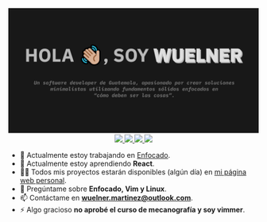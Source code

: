 <div align="center">
    <img src="https://raw.githubusercontent.com/wuelnerdotexe/wuelnerdotexe/main/assets/banner.png">
</div>

<div align="center">
    <a href="https://instagram.com/wuelnerdotexe" target="blank">
        <img src="https://img.shields.io/badge/Instagram-%23181818?logo=instagram&style=for-the-badge"/>
    </a>
    <a href="https://www.linkedin.com/in/wuelnerdotexe" target="blank">
        <img src="https://img.shields.io/badge/LinkedIn-%23181818?logo=linkedin&style=for-the-badge"/>
    </a>
    <a href="https://tiktok.com/@wuelnerdotexe" target="blank">
        <img src="https://img.shields.io/badge/TikTok-%23181818?logo=tiktok&style=for-the-badge"/>
    </a>
    <a href="https://twitter.com/wuelnerdotexe" target="blank">
        <img src="https://img.shields.io/badge/Twitter-%23181818?logo=twitter&style=for-the-badge"/>
    </a>
</div>

- 🔭 Actualmente estoy trabajando en [Enfocado](https://wuelnerdotexe.github.io/enfocado).
- 🌱 Actualmente estoy aprendiendo **React**.
- 👨‍💻 Todos mis proyectos estarán disponibles (algún día) en [mi página web personal](https://wuelnerdotexe.github.io).
- 💬 Pregúntame sobre **Enfocado, Vim y Linux**.
- 📫 Contáctame en **wuelner.martinez@outlook.com**.
- ⚡ Algo gracioso **no aprobé el curso de mecanografía y soy vimmer**.

<!---
wuelnerdotexe/wuelnerdotexe is a ✨ special ✨ repository because its `README.md` (this file) appears on your GitHub profile.
You can click the Preview link to take a look at your changes.
--->
